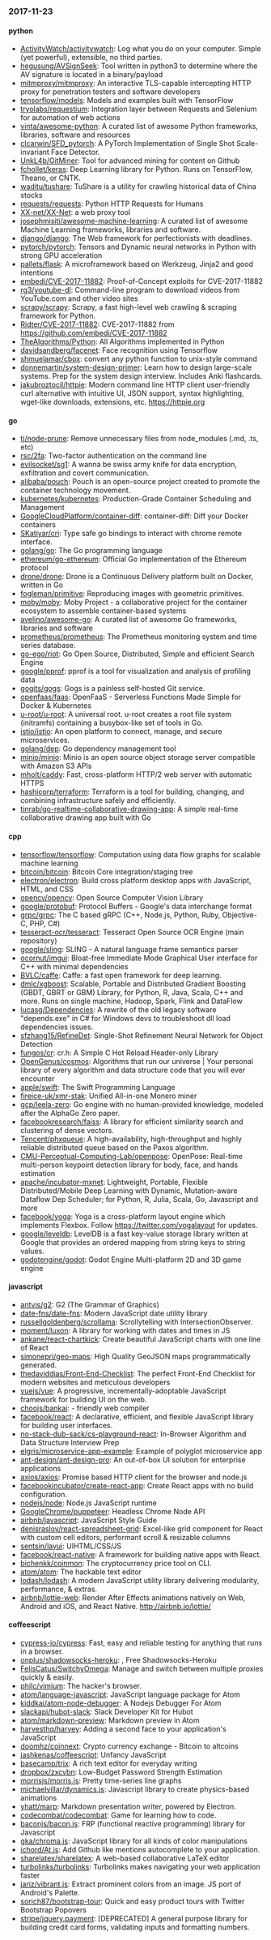 ### 2017-11-23

#### python
* [ActivityWatch/activitywatch](https://github.com/ActivityWatch/activitywatch): Log what you do on your computer. Simple (yet powerful), extensible, no third parties.
* [hegusung/AVSignSeek](https://github.com/hegusung/AVSignSeek): Tool written in python3 to determine where the AV signature is located in a binary/payload
* [mitmproxy/mitmproxy](https://github.com/mitmproxy/mitmproxy): An interactive TLS-capable intercepting HTTP proxy for penetration testers and software developers
* [tensorflow/models](https://github.com/tensorflow/models): Models and examples built with TensorFlow
* [tryolabs/requestium](https://github.com/tryolabs/requestium): Integration layer between Requests and Selenium for automation of web actions
* [vinta/awesome-python](https://github.com/vinta/awesome-python): A curated list of awesome Python frameworks, libraries, software and resources
* [clcarwin/SFD_pytorch](https://github.com/clcarwin/SFD_pytorch): A PyTorch Implementation of Single Shot Scale-invariant Face Detector.
* [UnkL4b/GitMiner](https://github.com/UnkL4b/GitMiner): Tool for advanced mining for content on Github
* [fchollet/keras](https://github.com/fchollet/keras): Deep Learning library for Python. Runs on TensorFlow, Theano, or CNTK.
* [waditu/tushare](https://github.com/waditu/tushare): TuShare is a utility for crawling historical data of China stocks
* [requests/requests](https://github.com/requests/requests): Python HTTP Requests for Humans 
* [XX-net/XX-Net](https://github.com/XX-net/XX-Net): a web proxy tool
* [josephmisiti/awesome-machine-learning](https://github.com/josephmisiti/awesome-machine-learning): A curated list of awesome Machine Learning frameworks, libraries and software.
* [django/django](https://github.com/django/django): The Web framework for perfectionists with deadlines.
* [pytorch/pytorch](https://github.com/pytorch/pytorch): Tensors and Dynamic neural networks in Python with strong GPU acceleration
* [pallets/flask](https://github.com/pallets/flask): A microframework based on Werkzeug, Jinja2 and good intentions
* [embedi/CVE-2017-11882](https://github.com/embedi/CVE-2017-11882): Proof-of-Concept exploits for CVE-2017-11882
* [rg3/youtube-dl](https://github.com/rg3/youtube-dl): Command-line program to download videos from YouTube.com and other video sites
* [scrapy/scrapy](https://github.com/scrapy/scrapy): Scrapy, a fast high-level web crawling & scraping framework for Python.
* [Ridter/CVE-2017-11882](https://github.com/Ridter/CVE-2017-11882): CVE-2017-11882 from https://github.com/embedi/CVE-2017-11882
* [TheAlgorithms/Python](https://github.com/TheAlgorithms/Python): All Algorithms implemented in Python
* [davidsandberg/facenet](https://github.com/davidsandberg/facenet): Face recognition using Tensorflow
* [shmuelamar/cbox](https://github.com/shmuelamar/cbox): convert any python function to unix-style command
* [donnemartin/system-design-primer](https://github.com/donnemartin/system-design-primer): Learn how to design large-scale systems. Prep for the system design interview. Includes Anki flashcards.
* [jakubroztocil/httpie](https://github.com/jakubroztocil/httpie): Modern command line HTTP client  user-friendly curl alternative with intuitive UI, JSON support, syntax highlighting, wget-like downloads, extensions, etc. https://httpie.org

#### go
* [tj/node-prune](https://github.com/tj/node-prune): Remove unnecessary files from node_modules (.md, .ts, etc)
* [rsc/2fa](https://github.com/rsc/2fa): Two-factor authentication on the command line
* [evilsocket/sg1](https://github.com/evilsocket/sg1): A wanna be swiss army knife for data encryption, exfiltration and covert communication.
* [alibaba/pouch](https://github.com/alibaba/pouch): Pouch is an open-source project created to promote the container technology movement.
* [kubernetes/kubernetes](https://github.com/kubernetes/kubernetes): Production-Grade Container Scheduling and Management
* [GoogleCloudPlatform/container-diff](https://github.com/GoogleCloudPlatform/container-diff): container-diff: Diff your Docker containers
* [SKatiyar/cri](https://github.com/SKatiyar/cri): Type safe go bindings to interact with chrome remote interface.
* [golang/go](https://github.com/golang/go): The Go programming language
* [ethereum/go-ethereum](https://github.com/ethereum/go-ethereum): Official Go implementation of the Ethereum protocol
* [drone/drone](https://github.com/drone/drone): Drone is a Continuous Delivery platform built on Docker, written in Go
* [fogleman/primitive](https://github.com/fogleman/primitive): Reproducing images with geometric primitives.
* [moby/moby](https://github.com/moby/moby): Moby Project - a collaborative project for the container ecosystem to assemble container-based systems
* [avelino/awesome-go](https://github.com/avelino/awesome-go): A curated list of awesome Go frameworks, libraries and software
* [prometheus/prometheus](https://github.com/prometheus/prometheus): The Prometheus monitoring system and time series database.
* [go-ego/riot](https://github.com/go-ego/riot): Go Open Source, Distributed, Simple and efficient Search Engine
* [google/pprof](https://github.com/google/pprof): pprof is a tool for visualization and analysis of profiling data
* [gogits/gogs](https://github.com/gogits/gogs): Gogs is a painless self-hosted Git service.
* [openfaas/faas](https://github.com/openfaas/faas): OpenFaaS - Serverless Functions Made Simple for Docker & Kubernetes
* [u-root/u-root](https://github.com/u-root/u-root): A universal root. u-root creates a root file system (initramfs) containing a busybox-like set of tools in Go.
* [istio/istio](https://github.com/istio/istio): An open platform to connect, manage, and secure microservices.
* [golang/dep](https://github.com/golang/dep): Go dependency management tool
* [minio/minio](https://github.com/minio/minio): Minio is an open source object storage server compatible with Amazon S3 APIs
* [mholt/caddy](https://github.com/mholt/caddy): Fast, cross-platform HTTP/2 web server with automatic HTTPS
* [hashicorp/terraform](https://github.com/hashicorp/terraform): Terraform is a tool for building, changing, and combining infrastructure safely and efficiently.
* [tinrab/go-realtime-collaborative-drawing-app](https://github.com/tinrab/go-realtime-collaborative-drawing-app): A simple real-time collaborative drawing app built with Go

#### cpp
* [tensorflow/tensorflow](https://github.com/tensorflow/tensorflow): Computation using data flow graphs for scalable machine learning
* [bitcoin/bitcoin](https://github.com/bitcoin/bitcoin): Bitcoin Core integration/staging tree
* [electron/electron](https://github.com/electron/electron): Build cross platform desktop apps with JavaScript, HTML, and CSS
* [opencv/opencv](https://github.com/opencv/opencv): Open Source Computer Vision Library
* [google/protobuf](https://github.com/google/protobuf): Protocol Buffers - Google's data interchange format
* [grpc/grpc](https://github.com/grpc/grpc): The C based gRPC (C++, Node.js, Python, Ruby, Objective-C, PHP, C#)
* [tesseract-ocr/tesseract](https://github.com/tesseract-ocr/tesseract): Tesseract Open Source OCR Engine (main repository)
* [google/sling](https://github.com/google/sling): SLING - A natural language frame semantics parser
* [ocornut/imgui](https://github.com/ocornut/imgui): Bloat-free Immediate Mode Graphical User interface for C++ with minimal dependencies
* [BVLC/caffe](https://github.com/BVLC/caffe): Caffe: a fast open framework for deep learning.
* [dmlc/xgboost](https://github.com/dmlc/xgboost): Scalable, Portable and Distributed Gradient Boosting (GBDT, GBRT or GBM) Library, for Python, R, Java, Scala, C++ and more. Runs on single machine, Hadoop, Spark, Flink and DataFlow
* [lucasg/Dependencies](https://github.com/lucasg/Dependencies): A rewrite of the old legacy software "depends.exe" in C# for Windows devs to troubleshoot dll load dependencies issues.
* [sfzhang15/RefineDet](https://github.com/sfzhang15/RefineDet): Single-Shot Refinement Neural Network for Object Detection
* [fungos/cr](https://github.com/fungos/cr): cr.h: A Simple C Hot Reload Header-only Library
* [OpenGenus/cosmos](https://github.com/OpenGenus/cosmos): Algorithms that run our universe | Your personal library of every algorithm and data structure code that you will ever encounter
* [apple/swift](https://github.com/apple/swift): The Swift Programming Language
* [fireice-uk/xmr-stak](https://github.com/fireice-uk/xmr-stak): Unified All-in-one Monero miner
* [gcp/leela-zero](https://github.com/gcp/leela-zero): Go engine with no human-provided knowledge, modeled after the AlphaGo Zero paper.
* [facebookresearch/faiss](https://github.com/facebookresearch/faiss): A library for efficient similarity search and clustering of dense vectors.
* [Tencent/phxqueue](https://github.com/Tencent/phxqueue): A high-availability, high-throughput and highly reliable distributed queue based on the Paxos algorithm.
* [CMU-Perceptual-Computing-Lab/openpose](https://github.com/CMU-Perceptual-Computing-Lab/openpose): OpenPose: Real-time multi-person keypoint detection library for body, face, and hands estimation
* [apache/incubator-mxnet](https://github.com/apache/incubator-mxnet): Lightweight, Portable, Flexible Distributed/Mobile Deep Learning with Dynamic, Mutation-aware Dataflow Dep Scheduler; for Python, R, Julia, Scala, Go, Javascript and more
* [facebook/yoga](https://github.com/facebook/yoga): Yoga is a cross-platform layout engine which implements Flexbox. Follow https://twitter.com/yogalayout for updates.
* [google/leveldb](https://github.com/google/leveldb): LevelDB is a fast key-value storage library written at Google that provides an ordered mapping from string keys to string values.
* [godotengine/godot](https://github.com/godotengine/godot): Godot Engine  Multi-platform 2D and 3D game engine

#### javascript
* [antvis/g2](https://github.com/antvis/g2): G2 (The Grammar of Graphics)
* [date-fns/date-fns](https://github.com/date-fns/date-fns):  Modern JavaScript date utility library 
* [russellgoldenberg/scrollama](https://github.com/russellgoldenberg/scrollama): Scrollytelling with IntersectionObserver.
* [moment/luxon](https://github.com/moment/luxon):  A library for working with dates and times in JS
* [ankane/react-chartkick](https://github.com/ankane/react-chartkick): Create beautiful JavaScript charts with one line of React
* [simonepri/geo-maps](https://github.com/simonepri/geo-maps):  High Quality GeoJSON maps programmatically generated.
* [thedaviddias/Front-End-Checklist](https://github.com/thedaviddias/Front-End-Checklist):  The perfect Front-End Checklist for modern websites and meticulous developers
* [vuejs/vue](https://github.com/vuejs/vue): A progressive, incrementally-adoptable JavaScript framework for building UI on the web.
* [choojs/bankai](https://github.com/choojs/bankai):  - friendly web compiler
* [facebook/react](https://github.com/facebook/react): A declarative, efficient, and flexible JavaScript library for building user interfaces.
* [no-stack-dub-sack/cs-playground-react](https://github.com/no-stack-dub-sack/cs-playground-react): In-Browser Algorithm and Data Structure Interview Prep
* [elgris/microservice-app-example](https://github.com/elgris/microservice-app-example): Example of polyglot microservice app
* [ant-design/ant-design-pro](https://github.com/ant-design/ant-design-pro):  An out-of-box UI solution for enterprise applications
* [axios/axios](https://github.com/axios/axios): Promise based HTTP client for the browser and node.js
* [facebookincubator/create-react-app](https://github.com/facebookincubator/create-react-app): Create React apps with no build configuration.
* [nodejs/node](https://github.com/nodejs/node): Node.js JavaScript runtime 
* [GoogleChrome/puppeteer](https://github.com/GoogleChrome/puppeteer): Headless Chrome Node API
* [airbnb/javascript](https://github.com/airbnb/javascript): JavaScript Style Guide
* [denisraslov/react-spreadsheet-grid](https://github.com/denisraslov/react-spreadsheet-grid): Excel-like grid component for React with custom cell editors, performant scroll & resizable columns
* [sentsin/layui](https://github.com/sentsin/layui): UIHTML/CSS/JS
* [facebook/react-native](https://github.com/facebook/react-native): A framework for building native apps with React.
* [bichenkk/coinmon](https://github.com/bichenkk/coinmon):  The cryptocurrency price tool on CLI. 
* [atom/atom](https://github.com/atom/atom): The hackable text editor
* [lodash/lodash](https://github.com/lodash/lodash): A modern JavaScript utility library delivering modularity, performance, & extras.
* [airbnb/lottie-web](https://github.com/airbnb/lottie-web): Render After Effects animations natively on Web, Android and iOS, and React Native. http://airbnb.io/lottie/

#### coffeescript
* [cypress-io/cypress](https://github.com/cypress-io/cypress): Fast, easy and reliable testing for anything that runs in a browser.
* [onplus/shadowsocks-heroku](https://github.com/onplus/shadowsocks-heroku): , Free Shadowsocks-Heroku
* [FelisCatus/SwitchyOmega](https://github.com/FelisCatus/SwitchyOmega): Manage and switch between multiple proxies quickly & easily.
* [philc/vimium](https://github.com/philc/vimium): The hacker's browser.
* [atom/language-javascript](https://github.com/atom/language-javascript): JavaScript language package for Atom
* [kiddkai/atom-node-debugger](https://github.com/kiddkai/atom-node-debugger): A Nodejs Debugger For Atom
* [slackapi/hubot-slack](https://github.com/slackapi/hubot-slack): Slack Developer Kit for Hubot
* [atom/markdown-preview](https://github.com/atom/markdown-preview):  Markdown preview in Atom
* [harvesthq/harvey](https://github.com/harvesthq/harvey): Adding a second face to your application's JavaScript
* [doomhz/coinnext](https://github.com/doomhz/coinnext): Crypto currency exchange - Bitcoin to altcoins
* [jashkenas/coffeescript](https://github.com/jashkenas/coffeescript): Unfancy JavaScript
* [basecamp/trix](https://github.com/basecamp/trix): A rich text editor for everyday writing
* [dropbox/zxcvbn](https://github.com/dropbox/zxcvbn): Low-Budget Password Strength Estimation
* [morrisjs/morris.js](https://github.com/morrisjs/morris.js): Pretty time-series line graphs
* [michaelvillar/dynamics.js](https://github.com/michaelvillar/dynamics.js): Javascript library to create physics-based animations
* [yhatt/marp](https://github.com/yhatt/marp): Markdown presentation writer, powered by Electron.
* [codecombat/codecombat](https://github.com/codecombat/codecombat): Game for learning how to code.
* [baconjs/bacon.js](https://github.com/baconjs/bacon.js): FRP (functional reactive programming) library for Javascript
* [gka/chroma.js](https://github.com/gka/chroma.js): JavaScript library for all kinds of color manipulations
* [ichord/At.js](https://github.com/ichord/At.js): Add Github like mentions autocomplete to your application.
* [sharelatex/sharelatex](https://github.com/sharelatex/sharelatex): A web-based collaborative LaTeX editor
* [turbolinks/turbolinks](https://github.com/turbolinks/turbolinks): Turbolinks makes navigating your web application faster
* [jariz/vibrant.js](https://github.com/jariz/vibrant.js): Extract prominent colors from an image. JS port of Android's Palette.
* [sorich87/bootstrap-tour](https://github.com/sorich87/bootstrap-tour): Quick and easy product tours with Twitter Bootstrap Popovers
* [stripe/jquery.payment](https://github.com/stripe/jquery.payment): [DEPRECATED] A general purpose library for building credit card forms, validating inputs and formatting numbers.
